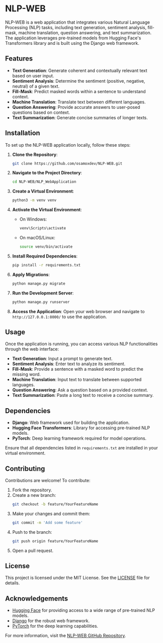 
# NLP-WEB

NLP-WEB is a web application that integrates various Natural Language Processing (NLP) tasks, including text generation, sentiment analysis, fill-mask, machine translation, question answering, and text summarization. The application leverages pre-trained models from Hugging Face's Transformers library and is built using the Django web framework.

## Features

- **Text Generation**: Generate coherent and contextually relevant text based on user input.
- **Sentiment Analysis**: Determine the sentiment (positive, negative, neutral) of a given text.
- **Fill-Mask**: Predict masked words within a sentence to understand context.
- **Machine Translation**: Translate text between different languages.
- **Question Answering**: Provide accurate answers to user-posed questions based on context.
- **Text Summarization**: Generate concise summaries of longer texts.

## Installation

To set up the NLP-WEB application locally, follow these steps:

1. **Clone the Repository**:
   ```bash
   git clone https://github.com/osamoxdev/NLP-WEB.git
   ```

2. **Navigate to the Project Directory**:
   ```bash
   cd NLP-WEB/NLP_WebApplication
   ```

3. **Create a Virtual Environment**:
   ```bash
   python3 -m venv venv
   ```

4. **Activate the Virtual Environment**:
   - On Windows:
     ```bash
     venv\Scripts\activate
     ```
   - On macOS/Linux:
     ```bash
     source venv/bin/activate
     ```

5. **Install Required Dependencies**:
   ```bash
   pip install -r requirements.txt
   ```

6. **Apply Migrations**:
   ```bash
   python manage.py migrate
   ```

7. **Run the Development Server**:
   ```bash
   python manage.py runserver
   ```

8. **Access the Application**:
   Open your web browser and navigate to `http://127.0.0.1:8000/` to use the application.

## Usage

Once the application is running, you can access various NLP functionalities through the web interface:

- **Text Generation**: Input a prompt to generate text.
- **Sentiment Analysis**: Enter text to analyze its sentiment.
- **Fill-Mask**: Provide a sentence with a masked word to predict the missing word.
- **Machine Translation**: Input text to translate between supported languages.
- **Question Answering**: Ask a question based on a provided context.
- **Text Summarization**: Paste a long text to receive a concise summary.

## Dependencies

- **Django**: Web framework used for building the application.
- **Hugging Face Transformers**: Library for accessing pre-trained NLP models.
- **PyTorch**: Deep learning framework required for model operations.

Ensure that all dependencies listed in `requirements.txt` are installed in your virtual environment.

## Contributing

Contributions are welcome! To contribute:

1. Fork the repository.
2. Create a new branch:
   ```bash
   git checkout -b feature/YourFeatureName
   ```
3. Make your changes and commit them:
   ```bash
   git commit -m 'Add some feature'
   ```
4. Push to the branch:
   ```bash
   git push origin feature/YourFeatureName
   ```
5. Open a pull request.

## License

This project is licensed under the MIT License. See the [LICENSE](LICENSE) file for details.

## Acknowledgements

- [Hugging Face](https://huggingface.co/) for providing access to a wide range of pre-trained NLP models.
- [Django](https://www.djangoproject.com/) for the robust web framework.
- [PyTorch](https://pytorch.org/) for the deep learning capabilities.

For more information, visit the [NLP-WEB GitHub Repository](https://github.com/osamoxdev/NLP-WEB). 
